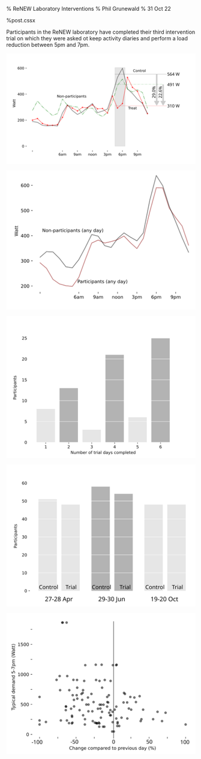 % ReNEW Laboratory Interventions
% Phil Grunewald
% 31 Oct 22

%post.cssx

Participants in the ReNEW laboratory have completed their third intervention trial on which they were asked ot keep activity diaries and perform a load reduction between 5pm and 7pm.

![Profiles on trial and control days](../img/renew/22_10_trial_profiles_edit.svg)

![Profiles of trial participants and non-participants](../img/renew/22_10_participant_others_profiles_edit.svg)

![Number of trial days completed by participant](../img/renew/22_10_repeats_edit.svg)

![Number participants per trial](../img/renew/22_10_trial_participants_edit.svg)

![Demand response is highest among higher users](../img/renew/22_10_scatter_avgDemand_response_edit.svg)
